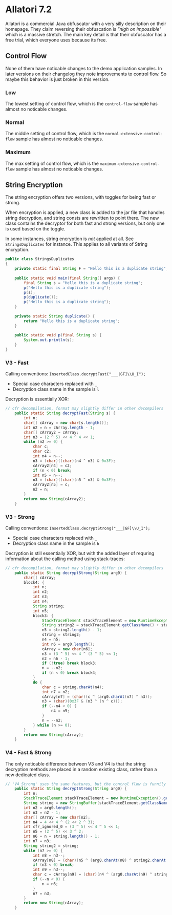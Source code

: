 # Allatori 7.2

Allatori is a commercial Java obfuscator with a very silly description on their homepage. They claim reversing their obfuscation is _"nigh on impossible"_ which is a massive stretch. The main key detail is that their obfuscator has a free trial, which everyone uses because its free.

## Control Flow

None of them have noticable changes to the demo application samples. In later versions on their changelog they note improvements to control flow. So maybe this behavior is just broken in this version.

### Low 

The lowest setting of control flow, which is the `control-flow` sample has almost no noticable changes.

### Normal

The middle setting of control flow, which is the `normal-extensive-control-flow` sample has almost no noticable changes.

### Maximum

The max setting of control flow, which is the `maximum-extensive-control-flow` sample has almost no noticable changes.

## String Encryption

The string encryption offers two versions, with toggles for being fast or strong.

When encryption is applied, a new class is added to the jar file that handles string decryption, and string consts are rewritten to point there. The new class contains the decryptor for both fast and strong versions, but only one is used based on the toggle.

In some instances, string encryption is _not_ applied at all. See `StringsDuplicates` for instance. This applies to all variants of String encryption.

```java
public class StringsDuplicates
{
    private static final String F = "Hello this is a duplicate string";
    
    public static void main(final String[] args) {
        final String s = "Hello this is a duplicate string";
        p("Hello this is a duplicate string");
        p(s);
        p(duplicate());
        p("Hello this is a duplicate string");
    }
    
    private static String duplicate() {
        return "Hello this is a duplicate string";
    }
    
    public static void p(final String s) {
        System.out.println(s);
    }
}
```

### V3 - Fast

Calling conventions: `InsertedClass.decryptFast("___|GF]\\U_I");` 
- Special case characters replaced with `_`
- Decryption class name in the sample is `l` 

Decryption is essentially XOR:
```java
// cfr decompilation, format may slightly differ in other decompilers
    public static String decryptFast(String s) {
        int n;
        char[] cArray = new char[s.length()];
        int n2 = n = cArray.length - 1;
        char[] cArray2 = cArray;
        int n3 = (2 ^ 5) << 4 ^ 4 << 1;
        while (n2 >= 0) {
            char c;
            char c2;
            int n4 = n--;
            n3 = (char)((char)(n4 ^ n3) & 0x3F);
            cArray2[n4] = c2;
            if (n < 0) break;
            int n5 = n--;
            n3 = (char)((char)(n5 ^ n3) & 0x3F);
            cArray2[n5] = c;
            n2 = n;
        }
        return new String(cArray2);
    }
```

### V3 - Strong

Calling conventions: `InsertedClass.decryptStrong("___|GF]\\U_I");` 
- Special case characters replaced with `_`
- Decryption class name in the sample is `h` 

Decryption is still essentially XOR, but with the added layer of requring information about the calling method using stack-traces:
```java
// cfr decompilation, format may slightly differ in other decompilers
    public static String decryptStrong(String arg0) {
        char[] cArray;
        block4: {
            int n;
            int n2;
            int n3;
            int n4;
            String string;
            int n5;
            block3: {
                StackTraceElement stackTraceElement = new RuntimeException().getStackTrace()[1];
                String string2 = stackTraceElement.getClassName() + stackTraceElement.getMethodName();
                n5 = string2.length() - 1;
                string = string2;
                n4 = n5;
                int n6 = arg0.length();
                cArray = new char[n6];
                n3 = (3 ^ 5) << 4 ^ (3 ^ 5) << 1;
                n2 = n6 - 1;
                if (!true) break block3;
                n = --n2;
                if (n < 0) break block4;
            }
            do {
                char c = string.charAt(n4);
                int n7 = n2;
                cArray[n7] = (char)(c ^ (arg0.charAt(n7) ^ n3));
                n3 = (char)(0x3F & (n3 ^ (n ^ c)));
                if (--n4 < 0) {
                    n4 = n5;
                }
                n = --n2;
            } while (n >= 0);
        }
        return new String(cArray);
    }
```

### V4 - Fast & Strong

The only noticable difference between V3 and V4 is that the string decryption methods are placed in a random existing class, rather than a new dedicated class.

```java
// 'V4 Strong' uses the same features, but the control flow is funnily enough actually more simple.
    public static String decryptStrong(String arg0) {
        int n;
        StackTraceElement stackTraceElement = new RuntimeException().getStackTrace()[1];
        String string = new StringBuffer(stackTraceElement.getClassName()).append(stackTraceElement.getMethodName()).toString();
        int n2 = arg0.length();
        int n3 = n2 - 1;
        char[] cArray = new char[n2];
        int n4 = 4 << 4 ^ (2 << 2 ^ 3);
        int cfr_ignored_0 = (3 ^ 5) << 4 ^ 5 << 1;
        int n5 = (2 ^ 5) << 3 ^ 2;
        int n6 = n = string.length() - 1;
        int n7 = n3;
        String string2 = string;
        while (n7 >= 0) {
            int n8 = n3--;
            cArray[n8] = (char)(n5 ^ (arg0.charAt(n8) ^ string2.charAt(n)));
            if (n3 < 0) break;
            int n9 = n3--;
            char c = cArray[n9] = (char)(n4 ^ (arg0.charAt(n9) ^ string2.charAt(n)));
            if (--n < 0) {
                n = n6;
            }
            n7 = n3;
        }
        return new String(cArray);
    }
```